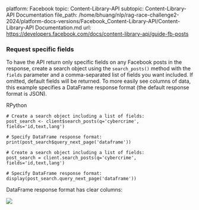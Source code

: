 platform: Facebook
topic: Content-Library-API
subtopic: Content-Library-API Documentation
file_path: /home/bhuang/nlp/rag-race-challenge2-2024/platform-docs-versions/Facebook_Content-Library-API/Content-Library-API Documentation.md
url: https://developers.facebook.com/docs/content-library-api/guide-fb-posts


### Request specific fields

To have the API return only specific fields on any Facebook posts in the response, create a search object using the `search_posts()` method with the `fields` parameter and a comma-separated list of fields you want included. If omitted, default fields will be returned. To more easily see columns of data, this example specifies a DataFrame response format (the default response format is JSON).

RPython

    # Create a search object including a list of fields:
    post_search <- client$search_posts(q='cybercrime', fields='id,text,lang')        
    
    # Specify DataFrame response format:       
    print(post_search$query_next_page('dataframe'))

    # Create a search object including a list of fields:
    post_search = client.search_posts(q='cybercrime', fields='id,text,lang')
    
    # Specify DataFrame response format:        
    display(post_search.query_next_page('dataframe'))

DataFrame response format has clear columns:

![](https://scontent-cdg4-3.xx.fbcdn.net/v/t39.8562-6/361588460_224466613889350_7431544641123459816_n.png?_nc_cat=111&ccb=1-7&_nc_sid=f537c7&_nc_ohc=3nXcV19g6AMAX9pkEeN&_nc_ht=scontent-cdg4-3.xx&oh=00_AfDYqvuNhf4r7wLq-BYqKAWz5g9DkJb7e6Nd4tMrloKQjQ&oe=65BF473A)